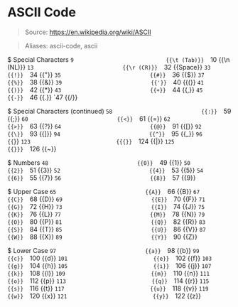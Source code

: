 # ASCII Code

> Source: https://en.wikipedia.org/wiki/ASCII

> Aliases: ascii-code, ascii

$ Special Characters
    `9                             {{\t (Tab)}} 
    `10                            {{\n (NL)}} 
    `13                            {{\r (CR)}} 
    `32                            {{Space}} 
    `33                            {{!}} 
    `34                            {{"}} 
    `35                            {{#}} 
    `36                            {{$}} 
    `37                            {{%}} 
    `38                            {{&}} 
    `39                            {{'}} 
    `40                            {{(}} 
    `41                            {{)}} 
    `42                            {{*}} 
    `43                            {{+}} 
    `44                            {{,}} 
    `45                            {{-}} 
    `46                            {{.}} 
    `47                            {{/}} 

$ Special Characters (continued)
    `58                            {{:}} 
    `59                            {{;}} 
    `60                            {{<}} 
    `61                            {{=}} 
    `62                            {{>}} 
    `63                            {{?}} 
    `64                            {{@}} 
    `91                            {{[}} 
    `92                            {{\}} 
    `93                            {{]}} 
    `94                            {{^}} 
    `95                            {{_}} 
    `96                            {{`}} 
    `123                           {{{}} 
    `124                           {{|}} 
    `125                           {{}}} 
    `126                           {{~}} 

$ Numbers
    `48                            {{0}} 
    `49                            {{1}} 
    `50                            {{2}} 
    `51                            {{3}} 
    `52                            {{4}} 
    `53                            {{5}} 
    `54                            {{6}} 
    `55                            {{7}} 
    `56                            {{8}} 
    `57                            {{9}} 

$ Upper Case
    `65                            {{A}} 
    `66                            {{B}} 
    `67                            {{C}} 
    `68                            {{D}} 
    `69                            {{E}} 
    `70                            {{F}} 
    `71                            {{G}} 
    `72                            {{H}} 
    `73                            {{I}} 
    `74                            {{J}} 
    `75                            {{K}} 
    `76                            {{L}} 
    `77                            {{M}} 
    `78                            {{N}} 
    `79                            {{O}} 
    `80                            {{P}} 
    `81                            {{Q}} 
    `82                            {{R}} 
    `83                            {{S}} 
    `84                            {{T}} 
    `85                            {{U}} 
    `86                            {{V}} 
    `87                            {{W}} 
    `88                            {{X}} 
    `89                            {{Y}} 
    `90                            {{Z}} 

$ Lower Case
    `97                            {{a}} 
    `98                            {{b}} 
    `99                            {{c}} 
    `100                           {{d}} 
    `101                           {{e}} 
    `102                           {{f}} 
    `103                           {{g}} 
    `104                           {{h}} 
    `105                           {{i}} 
    `106                           {{j}} 
    `107                           {{k}} 
    `108                           {{l}} 
    `109                           {{m}} 
    `110                           {{n}} 
    `111                           {{o}} 
    `112                           {{p}} 
    `113                           {{q}} 
    `114                           {{r}} 
    `115                           {{s}} 
    `116                           {{t}} 
    `117                           {{u}} 
    `118                           {{v}} 
    `119                           {{w}} 
    `120                           {{x}} 
    `121                           {{y}} 
    `122                           {{z}} 

